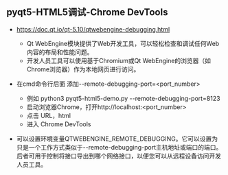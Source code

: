 ## pyqt5-HTML5调试-Chrome DevTools

- https://doc.qt.io/qt-5.10/qtwebengine-debugging.html
    - Qt WebEngine模块提供了Web开发工具，可以轻松检查和调试任何Web内容的布局和性能问题。
    - 开发人员工具可以使用基于Chromium或Qt WebEngine的浏览器（如Chrome浏览器）作为本地网页进行访问。



- 在cmd命令行后面 添加--remote-debugging-port=<port_number>
    - 例如 python3 pyqt5-html5-demo.py --remote-debugging-port=8123
    - 启动浏览器Chrome，打开http://localhost:<port_number>
    - 点击 URL，html
    - 进入  Chrome DevTools
    
- 可以设置环境变量QTWEBENGINE_REMOTE_DEBUGGING。它可以设置为只是一个工作方式类似于--remote-debugging-port主机地址或端口的端口。后者可用于控制将接口导出到哪个网络接口，以便您可以从远程设备访问开发人员工具。    